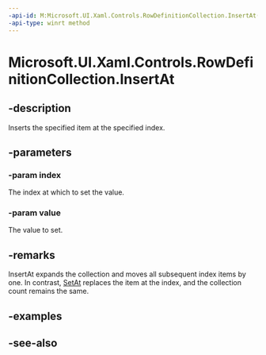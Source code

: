 ```yaml
---
-api-id: M:Microsoft.UI.Xaml.Controls.RowDefinitionCollection.InsertAt(System.UInt32,Microsoft.UI.Xaml.Controls.RowDefinition)
-api-type: winrt method
---
```


<!-- Method syntax
public void InsertAt(System.UInt32 index, Windows.UI.Xaml.Controls.RowDefinition value)
-->

# Microsoft.UI.Xaml.Controls.RowDefinitionCollection.InsertAt

## -description
Inserts the specified item at the specified index.

## -parameters
### -param index
The index at which to set the value.

### -param value
The value to set.

## -remarks
InsertAt expands the collection and moves all subsequent index items by one. In contrast, [SetAt](rowdefinitioncollection_setat_1727326460.md) replaces the item at the index, and the collection count remains the same.

## -examples

## -see-also
